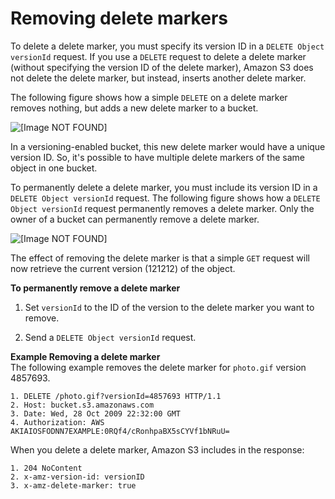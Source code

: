 # Removing delete markers<a name="RemDelMarker"></a>

To delete a delete marker, you must specify its version ID in a `DELETE Object versionId` request\. If you use a `DELETE` request to delete a delete marker \(without specifying the version ID of the delete marker\), Amazon S3 does not delete the delete marker, but instead, inserts another delete marker\.

The following figure shows how a simple `DELETE` on a delete marker removes nothing, but adds a new delete marker to a bucket\.

![\[Image NOT FOUND\]](http://docs.aws.amazon.com/AmazonS3/latest/dev/images/versioning_DELETE_deleteMarker.png)

In a versioning\-enabled bucket, this new delete marker would have a unique version ID\. So, it's possible to have multiple delete markers of the same object in one bucket\.

To permanently delete a delete marker, you must include its version ID in a `DELETE Object versionId` request\. The following figure shows how a `DELETE Object versionId` request permanently removes a delete marker\. Only the owner of a bucket can permanently remove a delete marker\.

![\[Image NOT FOUND\]](http://docs.aws.amazon.com/AmazonS3/latest/dev/images/versioning_DELETE_deleteMarkerVersioned.png)

The effect of removing the delete marker is that a simple `GET` request will now retrieve the current version \(121212\) of the object\.

**To permanently remove a delete marker**

1. Set `versionId` to the ID of the version to the delete marker you want to remove\.

1. Send a `DELETE Object versionId` request\.

**Example Removing a delete marker**  
The following example removes the delete marker for `photo.gif` version 4857693\.  

```
1. DELETE /photo.gif?versionId=4857693 HTTP/1.1
2. Host: bucket.s3.amazonaws.com
3. Date: Wed, 28 Oct 2009 22:32:00 GMT
4. Authorization: AWS AKIAIOSFODNN7EXAMPLE:0RQf4/cRonhpaBX5sCYVf1bNRuU=
```

When you delete a delete marker, Amazon S3 includes in the response:

```
1. 204 NoContent 
2. x-amz-version-id: versionID 
3. x-amz-delete-marker: true
```